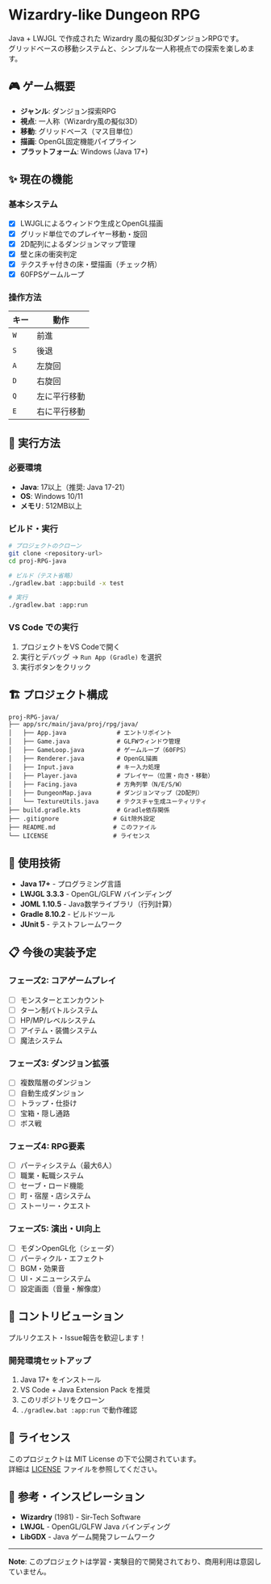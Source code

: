 # Wizardry-like Dungeon RPG

Java + LWJGL で作成された Wizardry 風の擬似3DダンジョンRPGです。  
グリッドベースの移動システムと、シンプルな一人称視点での探索を楽しめます。

## 🎮 ゲーム概要

- **ジャンル**: ダンジョン探索RPG
- **視点**: 一人称（Wizardry風の擬似3D）
- **移動**: グリッドベース（マス目単位）
- **描画**: OpenGL固定機能パイプライン
- **プラットフォーム**: Windows (Java 17+)

## ✨ 現在の機能

### 基本システム
- [x] LWJGLによるウィンドウ生成とOpenGL描画
- [x] グリッド単位でのプレイヤー移動・旋回
- [x] 2D配列によるダンジョンマップ管理
- [x] 壁と床の衝突判定
- [x] テクスチャ付きの床・壁描画（チェック柄）
- [x] 60FPSゲームループ

### 操作方法
| キー | 動作 |
|------|------|
| `W` | 前進 |
| `S` | 後退 |
| `A` | 左旋回 |
| `D` | 右旋回 |
| `Q` | 左に平行移動 |
| `E` | 右に平行移動 |

## 🚀 実行方法

### 必要環境
- **Java**: 17以上（推奨: Java 17-21）
- **OS**: Windows 10/11
- **メモリ**: 512MB以上

### ビルド・実行
```bash
# プロジェクトのクローン
git clone <repository-url>
cd proj-RPG-java

# ビルド（テスト省略）
./gradlew.bat :app:build -x test

# 実行
./gradlew.bat :app:run
```

### VS Code での実行
1. プロジェクトをVS Codeで開く
2. 実行とデバッグ → `Run App (Gradle)` を選択
3. 実行ボタンをクリック

## 🏗️ プロジェクト構成

```
proj-RPG-java/
├── app/src/main/java/proj/rpg/java/
│   ├── App.java              # エントリポイント
│   ├── Game.java             # GLFWウィンドウ管理
│   ├── GameLoop.java         # ゲームループ（60FPS）
│   ├── Renderer.java         # OpenGL描画
│   ├── Input.java            # キー入力処理
│   ├── Player.java           # プレイヤー（位置・向き・移動）
│   ├── Facing.java           # 方角列挙（N/E/S/W）
│   ├── DungeonMap.java       # ダンジョンマップ（2D配列）
│   └── TextureUtils.java     # テクスチャ生成ユーティリティ
├── build.gradle.kts          # Gradle依存関係
├── .gitignore               # Git除外設定
├── README.md                # このファイル
└── LICENSE                  # ライセンス
```

## 🔧 使用技術

- **Java 17+** - プログラミング言語
- **LWJGL 3.3.3** - OpenGL/GLFW バインディング
- **JOML 1.10.5** - Java数学ライブラリ（行列計算）
- **Gradle 8.10.2** - ビルドツール
- **JUnit 5** - テストフレームワーク

## 📋 今後の実装予定

### フェーズ2: コアゲームプレイ
- [ ] モンスターとエンカウント
- [ ] ターン制バトルシステム
- [ ] HP/MP/レベルシステム
- [ ] アイテム・装備システム
- [ ] 魔法システム

### フェーズ3: ダンジョン拡張
- [ ] 複数階層のダンジョン
- [ ] 自動生成ダンジョン
- [ ] トラップ・仕掛け
- [ ] 宝箱・隠し通路
- [ ] ボス戦

### フェーズ4: RPG要素
- [ ] パーティシステム（最大6人）
- [ ] 職業・転職システム
- [ ] セーブ・ロード機能
- [ ] 町・宿屋・店システム
- [ ] ストーリー・クエスト

### フェーズ5: 演出・UI向上
- [ ] モダンOpenGL化（シェーダ）
- [ ] パーティクル・エフェクト
- [ ] BGM・効果音
- [ ] UI・メニューシステム
- [ ] 設定画面（音量・解像度）

## 🤝 コントリビューション

プルリクエスト・Issue報告を歓迎します！

### 開発環境セットアップ
1. Java 17+ をインストール
2. VS Code + Java Extension Pack を推奨
3. このリポジトリをクローン
4. `./gradlew.bat :app:run` で動作確認

## 📝 ライセンス

このプロジェクトは MIT License の下で公開されています。  
詳細は [LICENSE](LICENSE) ファイルを参照してください。

## 🎯 参考・インスピレーション

- **Wizardry** (1981) - Sir-Tech Software
- **LWJGL** - OpenGL/GLFW Java バインディング
- **LibGDX** - Java ゲーム開発フレームワーク

---

**Note**: このプロジェクトは学習・実験目的で開発されており、商用利用は意図していません。

